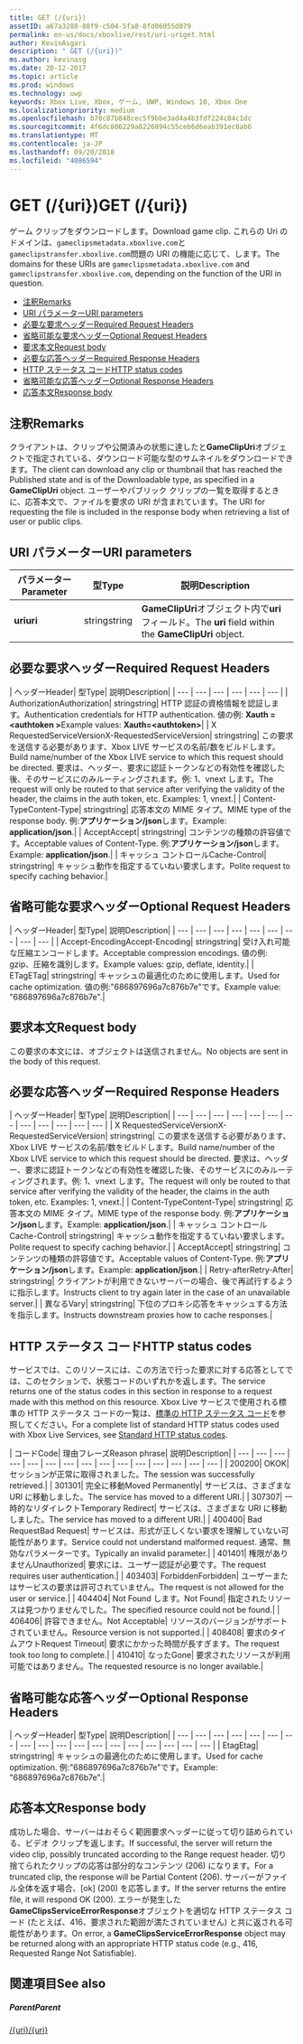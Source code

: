 ```yaml
---
title: GET (/{uri})
assetID: a67a3288-88f9-c504-5fa8-8fd06055d079
permalink: en-us/docs/xboxlive/rest/uri-uriget.html
author: KevinAsgari
description: " GET (/{uri})"
ms.author: kevinasg
ms.date: 20-12-2017
ms.topic: article
ms.prod: windows
ms.technology: uwp
keywords: Xbox Live, Xbox, ゲーム, UWP, Windows 10, Xbox One
ms.localizationpriority: medium
ms.openlocfilehash: b70c87b848cec5f9bbe3ad4a4b3fdf224c84c1dc
ms.sourcegitcommit: 4f6dc806229a8226894c55ceb6d6eab391ec8ab6
ms.translationtype: MT
ms.contentlocale: ja-JP
ms.lasthandoff: 09/20/2018
ms.locfileid: "4086594"
---
```

# <a name="get-uri"></a><span data-ttu-id="2f139-104">GET (/{uri})</span><span class="sxs-lookup"><span data-stu-id="2f139-104">GET (/{uri})</span></span>
<span data-ttu-id="2f139-105">ゲーム クリップをダウンロードします。</span><span class="sxs-lookup"><span data-stu-id="2f139-105">Download game clip.</span></span> <span data-ttu-id="2f139-106">これらの Uri のドメインは、`gameclipsmetadata.xboxlive.com`と`gameclipstransfer.xboxlive.com`問題の URI の機能に応じて、します。</span><span class="sxs-lookup"><span data-stu-id="2f139-106">The domains for these URIs are `gameclipsmetadata.xboxlive.com` and `gameclipstransfer.xboxlive.com`, depending on the function of the URI in question.</span></span>
 
  * [<span data-ttu-id="2f139-107">注釈</span><span class="sxs-lookup"><span data-stu-id="2f139-107">Remarks</span></span>](#ID4EX)
  * [<span data-ttu-id="2f139-108">URI パラメーター</span><span class="sxs-lookup"><span data-stu-id="2f139-108">URI parameters</span></span>](#ID4EDB)
  * [<span data-ttu-id="2f139-109">必要な要求ヘッダー</span><span class="sxs-lookup"><span data-stu-id="2f139-109">Required Request Headers</span></span>](#ID4EEC)
  * [<span data-ttu-id="2f139-110">省略可能な要求ヘッダー</span><span class="sxs-lookup"><span data-stu-id="2f139-110">Optional Request Headers</span></span>](#ID4EQE)
  * [<span data-ttu-id="2f139-111">要求本文</span><span class="sxs-lookup"><span data-stu-id="2f139-111">Request body</span></span>](#ID4EZF)
  * [<span data-ttu-id="2f139-112">必要な応答ヘッダー</span><span class="sxs-lookup"><span data-stu-id="2f139-112">Required Response Headers</span></span>](#ID4EEG)
  * [<span data-ttu-id="2f139-113">HTTP ステータス コード</span><span class="sxs-lookup"><span data-stu-id="2f139-113">HTTP status codes</span></span>](#ID4EYAAC)
  * [<span data-ttu-id="2f139-114">省略可能な応答ヘッダー</span><span class="sxs-lookup"><span data-stu-id="2f139-114">Optional Response Headers</span></span>](#ID4EOFAC)
  * [<span data-ttu-id="2f139-115">応答本文</span><span class="sxs-lookup"><span data-stu-id="2f139-115">Response body</span></span>](#ID4EOGAC)
 
<a id="ID4EX"></a>

 
## <a name="remarks"></a><span data-ttu-id="2f139-116">注釈</span><span class="sxs-lookup"><span data-stu-id="2f139-116">Remarks</span></span>
 
<span data-ttu-id="2f139-117">クライアントは、クリップや公開済みの状態に達したと**GameClipUri**オブジェクトで指定されている、ダウンロード可能な型のサムネイルをダウンロードできます。</span><span class="sxs-lookup"><span data-stu-id="2f139-117">The client can download any clip or thumbnail that has reached the Published state and is of the Downloadable type, as specified in a **GameClipUri** object.</span></span> <span data-ttu-id="2f139-118">ユーザーやパブリック クリップの一覧を取得するときに、応答本文で、ファイルを要求の URI が含まれています。</span><span class="sxs-lookup"><span data-stu-id="2f139-118">The URI for requesting the file is included in the response body when retrieving a list of user or public clips.</span></span>
  
<a id="ID4EDB"></a>

 
## <a name="uri-parameters"></a><span data-ttu-id="2f139-119">URI パラメーター</span><span class="sxs-lookup"><span data-stu-id="2f139-119">URI parameters</span></span>
 
| <span data-ttu-id="2f139-120">パラメーター</span><span class="sxs-lookup"><span data-stu-id="2f139-120">Parameter</span></span>| <span data-ttu-id="2f139-121">型</span><span class="sxs-lookup"><span data-stu-id="2f139-121">Type</span></span>| <span data-ttu-id="2f139-122">説明</span><span class="sxs-lookup"><span data-stu-id="2f139-122">Description</span></span>| 
| --- | --- | --- | 
| <b><span data-ttu-id="2f139-123">uri</span><span class="sxs-lookup"><span data-stu-id="2f139-123">uri</span></span></b>| <span data-ttu-id="2f139-124">string</span><span class="sxs-lookup"><span data-stu-id="2f139-124">string</span></span>| <span data-ttu-id="2f139-125"><b>GameClipUri</b>オブジェクト内で<b>uri</b>フィールド。</span><span class="sxs-lookup"><span data-stu-id="2f139-125">The <b>uri</b> field within the <b>GameClipUri</b> object.</span></span>| 
  
<a id="ID4EEC"></a>

 
## <a name="required-request-headers"></a><span data-ttu-id="2f139-126">必要な要求ヘッダー</span><span class="sxs-lookup"><span data-stu-id="2f139-126">Required Request Headers</span></span>
 
| <span data-ttu-id="2f139-127">ヘッダー</span><span class="sxs-lookup"><span data-stu-id="2f139-127">Header</span></span>| <span data-ttu-id="2f139-128">型</span><span class="sxs-lookup"><span data-stu-id="2f139-128">Type</span></span>| <span data-ttu-id="2f139-129">説明</span><span class="sxs-lookup"><span data-stu-id="2f139-129">Description</span></span>| 
| --- | --- | --- | --- | --- | --- | 
| <span data-ttu-id="2f139-130">Authorization</span><span class="sxs-lookup"><span data-stu-id="2f139-130">Authorization</span></span>| <span data-ttu-id="2f139-131">string</span><span class="sxs-lookup"><span data-stu-id="2f139-131">string</span></span>| <span data-ttu-id="2f139-132">HTTP 認証の資格情報を認証します。</span><span class="sxs-lookup"><span data-stu-id="2f139-132">Authentication credentials for HTTP authentication.</span></span> <span data-ttu-id="2f139-133">値の例: <b>Xauth =&lt;authtoken ></b></span><span class="sxs-lookup"><span data-stu-id="2f139-133">Example values: <b>Xauth=&lt;authtoken></b></span></span>| 
| <span data-ttu-id="2f139-134">X RequestedServiceVersion</span><span class="sxs-lookup"><span data-stu-id="2f139-134">X-RequestedServiceVersion</span></span>| <span data-ttu-id="2f139-135">string</span><span class="sxs-lookup"><span data-stu-id="2f139-135">string</span></span>| <span data-ttu-id="2f139-136">この要求を送信する必要があります、Xbox LIVE サービスの名前/数をビルドします。</span><span class="sxs-lookup"><span data-stu-id="2f139-136">Build name/number of the Xbox LIVE service to which this request should be directed.</span></span> <span data-ttu-id="2f139-137">要求は、ヘッダー、要求に認証トークンなどの有効性を確認した後、そのサービスにのみルーティングされます。例: 1、vnext します。</span><span class="sxs-lookup"><span data-stu-id="2f139-137">The request will only be routed to that service after verifying the validity of the header, the claims in the auth token, etc. Examples: 1, vnext.</span></span>| 
| <span data-ttu-id="2f139-138">Content-Type</span><span class="sxs-lookup"><span data-stu-id="2f139-138">Content-Type</span></span>| <span data-ttu-id="2f139-139">string</span><span class="sxs-lookup"><span data-stu-id="2f139-139">string</span></span>| <span data-ttu-id="2f139-140">応答本文の MIME タイプ。</span><span class="sxs-lookup"><span data-stu-id="2f139-140">MIME type of the response body.</span></span> <span data-ttu-id="2f139-141">例:<b>アプリケーション/json</b>します。</span><span class="sxs-lookup"><span data-stu-id="2f139-141">Example: <b>application/json</b>.</span></span>| 
| <span data-ttu-id="2f139-142">Accept</span><span class="sxs-lookup"><span data-stu-id="2f139-142">Accept</span></span>| <span data-ttu-id="2f139-143">string</span><span class="sxs-lookup"><span data-stu-id="2f139-143">string</span></span>| <span data-ttu-id="2f139-144">コンテンツの種類の許容値です。</span><span class="sxs-lookup"><span data-stu-id="2f139-144">Acceptable values of Content-Type.</span></span> <span data-ttu-id="2f139-145">例:<b>アプリケーション/json</b>します。</span><span class="sxs-lookup"><span data-stu-id="2f139-145">Example: <b>application/json</b>.</span></span>| 
| <span data-ttu-id="2f139-146">キャッシュ コントロール</span><span class="sxs-lookup"><span data-stu-id="2f139-146">Cache-Control</span></span>| <span data-ttu-id="2f139-147">string</span><span class="sxs-lookup"><span data-stu-id="2f139-147">string</span></span>| <span data-ttu-id="2f139-148">キャッシュ動作を指定するていねい要求します。</span><span class="sxs-lookup"><span data-stu-id="2f139-148">Polite request to specify caching behavior.</span></span>| 
  
<a id="ID4EQE"></a>

 
## <a name="optional-request-headers"></a><span data-ttu-id="2f139-149">省略可能な要求ヘッダー</span><span class="sxs-lookup"><span data-stu-id="2f139-149">Optional Request Headers</span></span>
 
| <span data-ttu-id="2f139-150">ヘッダー</span><span class="sxs-lookup"><span data-stu-id="2f139-150">Header</span></span>| <span data-ttu-id="2f139-151">型</span><span class="sxs-lookup"><span data-stu-id="2f139-151">Type</span></span>| <span data-ttu-id="2f139-152">説明</span><span class="sxs-lookup"><span data-stu-id="2f139-152">Description</span></span>| 
| --- | --- | --- | --- | --- | --- | --- | --- | --- | 
| <span data-ttu-id="2f139-153">Accept-Encoding</span><span class="sxs-lookup"><span data-stu-id="2f139-153">Accept-Encoding</span></span>| <span data-ttu-id="2f139-154">string</span><span class="sxs-lookup"><span data-stu-id="2f139-154">string</span></span>| <span data-ttu-id="2f139-155">受け入れ可能な圧縮エンコードします。</span><span class="sxs-lookup"><span data-stu-id="2f139-155">Acceptable compression encodings.</span></span> <span data-ttu-id="2f139-156">値の例: gzip、圧縮を識別します。</span><span class="sxs-lookup"><span data-stu-id="2f139-156">Example values: gzip, deflate, identity.</span></span>| 
| <span data-ttu-id="2f139-157">ETag</span><span class="sxs-lookup"><span data-stu-id="2f139-157">ETag</span></span>| <span data-ttu-id="2f139-158">string</span><span class="sxs-lookup"><span data-stu-id="2f139-158">string</span></span>| <span data-ttu-id="2f139-159">キャッシュの最適化のために使用します。</span><span class="sxs-lookup"><span data-stu-id="2f139-159">Used for cache optimization.</span></span> <span data-ttu-id="2f139-160">値の例:"686897696a7c876b7e"です。</span><span class="sxs-lookup"><span data-stu-id="2f139-160">Example value: "686897696a7c876b7e".</span></span>| 
  
<a id="ID4EZF"></a>

 
## <a name="request-body"></a><span data-ttu-id="2f139-161">要求本文</span><span class="sxs-lookup"><span data-stu-id="2f139-161">Request body</span></span>
 
<span data-ttu-id="2f139-162">この要求の本文には、オブジェクトは送信されません。</span><span class="sxs-lookup"><span data-stu-id="2f139-162">No objects are sent in the body of this request.</span></span>
  
<a id="ID4EEG"></a>

 
## <a name="required-response-headers"></a><span data-ttu-id="2f139-163">必要な応答ヘッダー</span><span class="sxs-lookup"><span data-stu-id="2f139-163">Required Response Headers</span></span>
 
| <span data-ttu-id="2f139-164">ヘッダー</span><span class="sxs-lookup"><span data-stu-id="2f139-164">Header</span></span>| <span data-ttu-id="2f139-165">型</span><span class="sxs-lookup"><span data-stu-id="2f139-165">Type</span></span>| <span data-ttu-id="2f139-166">説明</span><span class="sxs-lookup"><span data-stu-id="2f139-166">Description</span></span>| 
| --- | --- | --- | --- | --- | --- | --- | --- | --- | --- | --- | --- | 
| <span data-ttu-id="2f139-167">X RequestedServiceVersion</span><span class="sxs-lookup"><span data-stu-id="2f139-167">X-RequestedServiceVersion</span></span>| <span data-ttu-id="2f139-168">string</span><span class="sxs-lookup"><span data-stu-id="2f139-168">string</span></span>| <span data-ttu-id="2f139-169">この要求を送信する必要があります、Xbox LIVE サービスの名前/数をビルドします。</span><span class="sxs-lookup"><span data-stu-id="2f139-169">Build name/number of the Xbox LIVE service to which this request should be directed.</span></span> <span data-ttu-id="2f139-170">要求は、ヘッダー、要求に認証トークンなどの有効性を確認した後、そのサービスにのみルーティングされます。例: 1、vnext します。</span><span class="sxs-lookup"><span data-stu-id="2f139-170">The request will only be routed to that service after verifying the validity of the header, the claims in the auth token, etc. Examples: 1, vnext.</span></span>| 
| <span data-ttu-id="2f139-171">Content-Type</span><span class="sxs-lookup"><span data-stu-id="2f139-171">Content-Type</span></span>| <span data-ttu-id="2f139-172">string</span><span class="sxs-lookup"><span data-stu-id="2f139-172">string</span></span>| <span data-ttu-id="2f139-173">応答本文の MIME タイプ。</span><span class="sxs-lookup"><span data-stu-id="2f139-173">MIME type of the response body.</span></span> <span data-ttu-id="2f139-174">例:<b>アプリケーション/json</b>します。</span><span class="sxs-lookup"><span data-stu-id="2f139-174">Example: <b>application/json</b>.</span></span>| 
| <span data-ttu-id="2f139-175">キャッシュ コントロール</span><span class="sxs-lookup"><span data-stu-id="2f139-175">Cache-Control</span></span>| <span data-ttu-id="2f139-176">string</span><span class="sxs-lookup"><span data-stu-id="2f139-176">string</span></span>| <span data-ttu-id="2f139-177">キャッシュ動作を指定するていねい要求します。</span><span class="sxs-lookup"><span data-stu-id="2f139-177">Polite request to specify caching behavior.</span></span>| 
| <span data-ttu-id="2f139-178">Accept</span><span class="sxs-lookup"><span data-stu-id="2f139-178">Accept</span></span>| <span data-ttu-id="2f139-179">string</span><span class="sxs-lookup"><span data-stu-id="2f139-179">string</span></span>| <span data-ttu-id="2f139-180">コンテンツの種類の許容値です。</span><span class="sxs-lookup"><span data-stu-id="2f139-180">Acceptable values of Content-Type.</span></span> <span data-ttu-id="2f139-181">例:<b>アプリケーション/json</b>します。</span><span class="sxs-lookup"><span data-stu-id="2f139-181">Example: <b>application/json</b>.</span></span>| 
| <span data-ttu-id="2f139-182">Retry-after</span><span class="sxs-lookup"><span data-stu-id="2f139-182">Retry-After</span></span>| <span data-ttu-id="2f139-183">string</span><span class="sxs-lookup"><span data-stu-id="2f139-183">string</span></span>| <span data-ttu-id="2f139-184">クライアントが利用できないサーバーの場合、後で再試行するように指示します。</span><span class="sxs-lookup"><span data-stu-id="2f139-184">Instructs client to try again later in the case of an unavailable server.</span></span>| 
| <span data-ttu-id="2f139-185">異なる</span><span class="sxs-lookup"><span data-stu-id="2f139-185">Vary</span></span>| <span data-ttu-id="2f139-186">string</span><span class="sxs-lookup"><span data-stu-id="2f139-186">string</span></span>| <span data-ttu-id="2f139-187">下位のプロキシ応答をキャッシュする方法を指示します。</span><span class="sxs-lookup"><span data-stu-id="2f139-187">Instructs downstream proxies how to cache responses.</span></span>| 
  
<a id="ID4EYAAC"></a>

 
## <a name="http-status-codes"></a><span data-ttu-id="2f139-188">HTTP ステータス コード</span><span class="sxs-lookup"><span data-stu-id="2f139-188">HTTP status codes</span></span>
 
<span data-ttu-id="2f139-189">サービスでは、このリソースには、この方法で行った要求に対する応答としてでは、このセクションで、状態コードのいずれかを返します。</span><span class="sxs-lookup"><span data-stu-id="2f139-189">The service returns one of the status codes in this section in response to a request made with this method on this resource.</span></span> <span data-ttu-id="2f139-190">Xbox Live サービスで使用される標準の HTTP ステータス コードの一覧は、[標準の HTTP ステータス コード](../../additional/httpstatuscodes.md)を参照してください。</span><span class="sxs-lookup"><span data-stu-id="2f139-190">For a complete list of standard HTTP status codes used with Xbox Live Services, see [Standard HTTP status codes](../../additional/httpstatuscodes.md).</span></span>
 
| <span data-ttu-id="2f139-191">コード</span><span class="sxs-lookup"><span data-stu-id="2f139-191">Code</span></span>| <span data-ttu-id="2f139-192">理由フレーズ</span><span class="sxs-lookup"><span data-stu-id="2f139-192">Reason phrase</span></span>| <span data-ttu-id="2f139-193">説明</span><span class="sxs-lookup"><span data-stu-id="2f139-193">Description</span></span>| 
| --- | --- | --- | --- | --- | --- | --- | --- | --- | --- | --- | --- | --- | --- | --- | 
| <span data-ttu-id="2f139-194">200</span><span class="sxs-lookup"><span data-stu-id="2f139-194">200</span></span>| <span data-ttu-id="2f139-195">OK</span><span class="sxs-lookup"><span data-stu-id="2f139-195">OK</span></span>| <span data-ttu-id="2f139-196">セッションが正常に取得されました。</span><span class="sxs-lookup"><span data-stu-id="2f139-196">The session was successfully retrieved.</span></span>| 
| <span data-ttu-id="2f139-197">301</span><span class="sxs-lookup"><span data-stu-id="2f139-197">301</span></span>| <span data-ttu-id="2f139-198">完全に移動</span><span class="sxs-lookup"><span data-stu-id="2f139-198">Moved Permanently</span></span>| <span data-ttu-id="2f139-199">サービスは、さまざまな URI に移動しました。</span><span class="sxs-lookup"><span data-stu-id="2f139-199">The service has moved to a different URI.</span></span>| 
| <span data-ttu-id="2f139-200">307</span><span class="sxs-lookup"><span data-stu-id="2f139-200">307</span></span>| <span data-ttu-id="2f139-201">一時的なリダイレクト</span><span class="sxs-lookup"><span data-stu-id="2f139-201">Temporary Redirect</span></span>| <span data-ttu-id="2f139-202">サービスは、さまざまな URI に移動しました。</span><span class="sxs-lookup"><span data-stu-id="2f139-202">The service has moved to a different URI.</span></span>| 
| <span data-ttu-id="2f139-203">400</span><span class="sxs-lookup"><span data-stu-id="2f139-203">400</span></span>| <span data-ttu-id="2f139-204">Bad Request</span><span class="sxs-lookup"><span data-stu-id="2f139-204">Bad Request</span></span>| <span data-ttu-id="2f139-205">サービスは、形式が正しくない要求を理解していない可能性があります。</span><span class="sxs-lookup"><span data-stu-id="2f139-205">Service could not understand malformed request.</span></span> <span data-ttu-id="2f139-206">通常、無効なパラメーターです。</span><span class="sxs-lookup"><span data-stu-id="2f139-206">Typically an invalid parameter.</span></span>| 
| <span data-ttu-id="2f139-207">401</span><span class="sxs-lookup"><span data-stu-id="2f139-207">401</span></span>| <span data-ttu-id="2f139-208">権限がありません</span><span class="sxs-lookup"><span data-stu-id="2f139-208">Unauthorized</span></span>| <span data-ttu-id="2f139-209">要求には、ユーザー認証が必要です。</span><span class="sxs-lookup"><span data-stu-id="2f139-209">The request requires user authentication.</span></span>| 
| <span data-ttu-id="2f139-210">403</span><span class="sxs-lookup"><span data-stu-id="2f139-210">403</span></span>| <span data-ttu-id="2f139-211">Forbidden</span><span class="sxs-lookup"><span data-stu-id="2f139-211">Forbidden</span></span>| <span data-ttu-id="2f139-212">ユーザーまたはサービスの要求は許可されていません。</span><span class="sxs-lookup"><span data-stu-id="2f139-212">The request is not allowed for the user or service.</span></span>| 
| <span data-ttu-id="2f139-213">404</span><span class="sxs-lookup"><span data-stu-id="2f139-213">404</span></span>| <span data-ttu-id="2f139-214">Not Found します。</span><span class="sxs-lookup"><span data-stu-id="2f139-214">Not Found</span></span>| <span data-ttu-id="2f139-215">指定されたリソースは見つかりませんでした。</span><span class="sxs-lookup"><span data-stu-id="2f139-215">The specified resource could not be found.</span></span>| 
| <span data-ttu-id="2f139-216">406</span><span class="sxs-lookup"><span data-stu-id="2f139-216">406</span></span>| <span data-ttu-id="2f139-217">許容できません。</span><span class="sxs-lookup"><span data-stu-id="2f139-217">Not Acceptable</span></span>| <span data-ttu-id="2f139-218">リソースのバージョンがサポートされていません。</span><span class="sxs-lookup"><span data-stu-id="2f139-218">Resource version is not supported.</span></span>| 
| <span data-ttu-id="2f139-219">408</span><span class="sxs-lookup"><span data-stu-id="2f139-219">408</span></span>| <span data-ttu-id="2f139-220">要求のタイムアウト</span><span class="sxs-lookup"><span data-stu-id="2f139-220">Request Timeout</span></span>| <span data-ttu-id="2f139-221">要求にかかった時間が長すぎます。</span><span class="sxs-lookup"><span data-stu-id="2f139-221">The request took too long to complete.</span></span>| 
| <span data-ttu-id="2f139-222">410</span><span class="sxs-lookup"><span data-stu-id="2f139-222">410</span></span>| <span data-ttu-id="2f139-223">なった</span><span class="sxs-lookup"><span data-stu-id="2f139-223">Gone</span></span>| <span data-ttu-id="2f139-224">要求されたリソースが利用可能ではありません。</span><span class="sxs-lookup"><span data-stu-id="2f139-224">The requested resource is no longer available.</span></span>| 
  
<a id="ID4EOFAC"></a>

 
## <a name="optional-response-headers"></a><span data-ttu-id="2f139-225">省略可能な応答ヘッダー</span><span class="sxs-lookup"><span data-stu-id="2f139-225">Optional Response Headers</span></span>
 
| <span data-ttu-id="2f139-226">ヘッダー</span><span class="sxs-lookup"><span data-stu-id="2f139-226">Header</span></span>| <span data-ttu-id="2f139-227">型</span><span class="sxs-lookup"><span data-stu-id="2f139-227">Type</span></span>| <span data-ttu-id="2f139-228">説明</span><span class="sxs-lookup"><span data-stu-id="2f139-228">Description</span></span>| 
| --- | --- | --- | --- | --- | --- | --- | --- | --- | --- | --- | --- | --- | --- | --- | --- | --- | --- | 
| <span data-ttu-id="2f139-229">Etag</span><span class="sxs-lookup"><span data-stu-id="2f139-229">Etag</span></span>| <span data-ttu-id="2f139-230">string</span><span class="sxs-lookup"><span data-stu-id="2f139-230">string</span></span>| <span data-ttu-id="2f139-231">キャッシュの最適化のために使用します。</span><span class="sxs-lookup"><span data-stu-id="2f139-231">Used for cache optimization.</span></span> <span data-ttu-id="2f139-232">例:"686897696a7c876b7e"です。</span><span class="sxs-lookup"><span data-stu-id="2f139-232">Example: "686897696a7c876b7e".</span></span>| 
  
<a id="ID4EOGAC"></a>

 
## <a name="response-body"></a><span data-ttu-id="2f139-233">応答本文</span><span class="sxs-lookup"><span data-stu-id="2f139-233">Response body</span></span>
 
<a id="ID4EUGAC"></a>

  
 
<span data-ttu-id="2f139-234">成功した場合、サーバーはおそらく範囲要求ヘッダーに従って切り詰められている、ビデオ クリップを返します。</span><span class="sxs-lookup"><span data-stu-id="2f139-234">If successful, the server will return the video clip, possibly truncated according to the Range request header.</span></span> <span data-ttu-id="2f139-235">切り捨てられたクリップの応答は部分的なコンテンツ (206) になります。</span><span class="sxs-lookup"><span data-stu-id="2f139-235">For a truncated clip, the response will be Partial Content (206).</span></span> <span data-ttu-id="2f139-236">サーバーがファイル全体を返す場合、[ok] (200) を応答します。</span><span class="sxs-lookup"><span data-stu-id="2f139-236">If the server returns the entire file, it will respond OK (200).</span></span> <span data-ttu-id="2f139-237">エラーが発生した**GameClipsServiceErrorResponse**オブジェクトを適切な HTTP ステータス コード (たとえば、416、要求された範囲が満たされていません) と共に返される可能性があります。</span><span class="sxs-lookup"><span data-stu-id="2f139-237">On error, a **GameClipsServiceErrorResponse** object may be returned along with an appropriate HTTP status code (e.g., 416, Requested Range Not Satisfiable).</span></span>
   
<a id="ID4E4GAC"></a>

 
## <a name="see-also"></a><span data-ttu-id="2f139-238">関連項目</span><span class="sxs-lookup"><span data-stu-id="2f139-238">See also</span></span>
 
<a id="ID4E6GAC"></a>

 
##### <a name="parent"></a><span data-ttu-id="2f139-239">Parent</span><span class="sxs-lookup"><span data-stu-id="2f139-239">Parent</span></span> 

[<span data-ttu-id="2f139-240">/{uri}</span><span class="sxs-lookup"><span data-stu-id="2f139-240">/{uri}</span></span>](uri-uri.md)

   